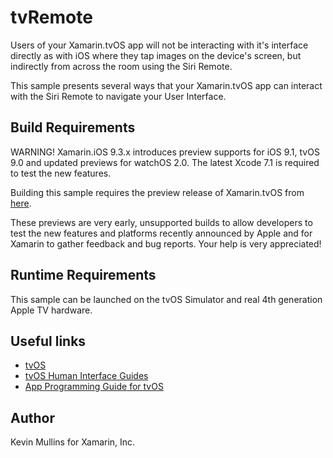 tvRemote
==============

Users of your Xamarin.tvOS app will not be interacting with it's interface directly as with iOS where they tap images on the device's screen, but indirectly from across the room using the Siri Remote.

This sample presents several ways that your Xamarin.tvOS app can interact with the Siri Remote to navigate your User Interface.

Build Requirements
------------------

WARNING! Xamarin.iOS 9.3.x introduces preview supports for iOS 9.1, tvOS 9.0 and updated previews for watchOS 2.0. The latest Xcode 7.1 is required to test the new features.

Building this sample requires the preview release of Xamarin.tvOS from [here](http://developer.xamarin.com/guides/ios/tvos/getting-started/installation/).

These previews are very early, unsupported builds to allow developers to test the new features and platforms recently announced by Apple and for Xamarin to gather feedback and bug reports. Your help is very appreciated!

Runtime Requirements
------------------

This sample can be launched on the tvOS Simulator and real 4th generation Apple TV hardware.

Useful links
-------------

* [tvOS](https://developer.apple.com/tvos/)
* [tvOS Human Interface Guides](https://developer.apple.com/tvos/human-interface-guidelines/)
* [App Programming Guide for tvOS](https://developer.apple.com/library/prerelease/tvos/documentation/General/Conceptual/AppleTV_PG/)

Author
------

Kevin Mullins for Xamarin, Inc.


